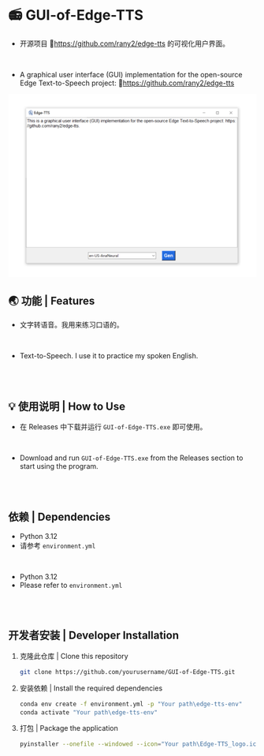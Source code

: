 # :radio: GUI-of-Edge-TTS
- 开源项目 :link:https://github.com/rany2/edge-tts 的可视化用户界面。

<br>

- A graphical user interface (GUI) implementation for the open-source Edge Text-to-Speech project: :link:https://github.com/rany2/edge-tts 

<div align="center">

![GUI-of-Edge-TTS 概览](https://raw.githubusercontent.com/Neus117/GUI-of-Edge-TTS/main/images/GUI-of-Edge-TTS_preview.png)

</div>

## :earth_asia: 功能 | Features
- 文字转语音。我用来练习口语的。

<br>

- Text-to-Speech. I use it to practice my spoken English.

<br><br>

## :bulb: 使用说明 | How to Use
- 在 Releases 中下载并运行 `GUI-of-Edge-TTS.exe` 即可使用。

<br>

- Download and run `GUI-of-Edge-TTS.exe` from the Releases section to start using the program.

<br><br>

## 依赖 | Dependencies
- Python 3.12
- 请参考 `environment.yml`

<br>

- Python 3.12
- Please refer to `environment.yml`

<br><br>

## 开发者安装 | Developer Installation
1. 克隆此仓库 | Clone this repository
   ```bash
   git clone https://github.com/yourusername/GUI-of-Edge-TTS.git
2. 安装依赖 | Install the required dependencies
   ```bash
   conda env create -f environment.yml -p "Your path\edge-tts-env"
   conda activate "Your path\edge-tts-env"
3. 打包 | Package the application
   ```bash
   pyinstaller --onefile --windowed --icon="Your path\Edge-TTS_logo.ico" --add-data="Edge-TTS_logo.ico;." --version-file="Your path\version.txt" "Your path\GUI-of-Edge-TTS.py"
